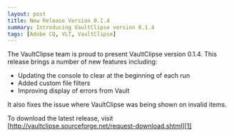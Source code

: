 ```yaml
---
layout: post
title: New Release Version 0.1.4
summary: Introducing VaultClipse version 0.1.4
tags: [Adobe CQ, VLT, VaultClipse]
---
```


The VaultClipse team is proud to present VaultClipse version 0.1.4. This release brings a number of new features including: 
* Updating the console to clear at the beginning of each run
* Added custom file filters
* Improving display of errors from Vault

It also fixes the issue where VaultClipse was being shown on invalid items.

To download the latest release, visit [http://vaultclipse.sourceforge.net/request-download.shtml][1]

[1]: http://vaultclipse.sourceforge.net/request-download.shtml